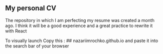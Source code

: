 ## My personal CV 
The repository in which I am perfecting my resume was created a month ago. 
I think it will be a good experience and a great practice to rewrite it with React 

 To visually launch Copy this : ## nazariimrochko.github.io 
 and paste it into the search bar of your browser

